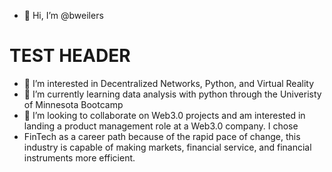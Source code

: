 - 👋 Hi, I’m @bweilers
# TEST HEADER
- 👀 I’m interested in Decentralized Networks, Python, and Virtual Reality
- 🌱 I’m currently learning data analysis with python through the Univeristy of Minnesota Bootcamp
- 💞️ I’m looking to collaborate on Web3.0 projects and am interested in landing a product management role at a Web3.0 company. I chose 
- FinTech as a career path because of the rapid pace of change, this industry is capable of making markets, financial service, and financial instruments more efficient.


